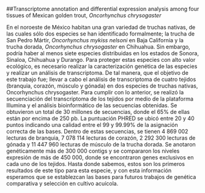 ##Transcriptome annotation and differential expression analysis among four tissues of Mexican golden trout, *Oncorhynchus chrysogaster*

En el noroeste de México habitan una gran variedad de truchas nativas, de las cuales sólo dos especies se han identificado formalmente; la trucha de San Pedro Mártir, *Oncorhynchus mykiss nelsoni* en Baja California y la trucha dorada, *Oncorhynchus chrysogaster* en Chihuahua. Sin embargo, podría haber al menos siete especies distribuidas en los estados de Sonora, Sinaloa, Chihuahua y Durango. Para proteger estas especies con alto valor ecológico, es necesario realizar la caracterización genética de las especies y realizar un análisis de transcriptoma. De tal manera, que el objetivo de este trabajo fue; llevar a cabo el análisis de transcriptoma de cuatro tejidos (branquia, corazón, músculo y gónada) en dos especies de truchas nativas, Oncorhynchus chrysogaster. Para cumplir con lo anterior, se realizó la secuenciación del transcriptoma de los tejidos por medio de la plataforma Illumina y el análisis bioinformático de las secuencias obtenidas. Se obtuvieron un total de 30 millones de secuencias, donde el 65% de ellas están por encima de 250 pb. La puntuación PHRED se ubicó entre 20 y 40 puntos indicando una calidad entre el 99 y 99.99% de la asignación correcta de las bases. Dentro de estas secuencias, se tienen 4 869 002 lecturas de branquia, 7 078 114 lecturas de corazón, 2 292 300 lecturas de gónada y 11 447 960 lecturas de músculo de la trucha dorada. Se anotaron genéticamente más de 300 000 contigs y se compararon los niveles expresión de más de 450 000, donde se encontraron genes exclusivos en cada uno de los tejidos. Hasta donde sabemos, estos son los primeros resultados de este tipo para esta especie, y con esta información esperamos que se establezcan las bases para futuros trabajos de genética comparativa y selección en cultivo acuícola.
